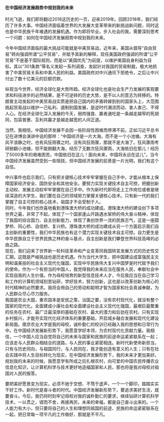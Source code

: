 #### 				在中国经济发展趋势中规划我的未来

​	时光飞逝，我们即将翻过2018这历史的一页，迎来2019年。回顾2018年，我们经历了许多大事。中国经济面临着世界的大发展大变革带来的新挑战新问题，同时这也是中华民族千年难遇的发展机遇。作为即将毕业，步入社会的我，需要深刻思考一个问题：如何在中国经济发展趋势中规划我的未来。

​	今年中国经济面临的最大挑战可能就是中美贸易战，近年来，美国从倡导“自由贸易”转向强调所谓“公平贸易”，并赋予其新的解释，现任美国政府强调的所谓“公平贸易”不是基于国际规则，而是以“美国优先”为前提，以维护美国自身利益为目标。其以“301条款”等名义发起一系列调查，发起针对我国的贸易制裁，极大地损害了中美贸易关系和中美人民的利益。美国政府对中兴通讯下拒绝令，之后让中兴付出了数十亿美元的巨额罚款。

​	纵观当今世界，经济全球化是大势所趋。经济全球化也是社会生产力发展的客观要求和科技进步的必然结果，是不可逆转的历史大势，是不以人的意志为转移的。特朗普主动发起的中美贸易战实质是把自己国内的矛盾转嫁到别的国家头上，大范围挑起贸易战以维护一己私利、遏制别国发展，是逆时代潮流而动、害人害己、不得人心。在经济全球化深入发展的今天，弱肉强食、赢者通吃是一条越走越窄的死胡同，包容普惠、互利共赢才是越走越宽的人间正道。

​	当然，我相信，中国经济发展不会因一些阶段性困难而停滞不前。正如习近平总书记在进博会演讲中说的那样：“中国经济是一片大海，而不是一个小池塘。大海有风平浪静之时，也有风狂雨骤之时。没有风狂雨骤，那就不是大海了。狂风骤雨考研掀翻小池塘，但不能掀翻大海，经历了无数次狂风骤雨，大海依旧在那儿！经历了5000多年的艰难困苦。中国依旧在这儿！面向未来，中国将永远在这儿”。当今中国经济发展虽然受到一些阻挠，但中国经济发展的前景是一片光明，我们有这个自信。

​	中兴事件也启示我们，只有把关键核心技术牢牢掌握在自己手中，才能从根本上保障国家经济安全、国防安全和其他安全。要努力实现关键技术自主可控，把握创新主动权、发展主动权牢牢掌握在自己手中。作为新时代即将走上工作岗位或者是继续深造的大学生，我们要在自己的领域努力掌握关键核心技术。只有新一代的我们掌握了自主可控的核心技术，祖国才不会受制于人。
​	
​	同时，今年我们也欣喜地看到港珠澳大桥的成功建成。港珠澳大桥的建设创下多项世界之最，非常了不起，体现了一个国家逢山开路遇水架桥的伟大奋斗精神，体现了我国的综合国力、自主创新能力，体现了勇创世界一流的民族志气，这是一座圆梦桥、同心桥、自信桥、复兴桥。港珠澳大桥的成功建成从另一个方面启示我们自主创新的重要性，我们中华民族也有这个潜力实现关键技术自主可控。自力更生是中华民族自立于世界民族之林的奋斗基点，自主创新是我们攀登世界科技高峰的必由之路。
​	
​	现在，我们迎来了世界新一轮科技革命和产业变革同我国转变发展方式的历史性交汇期，这既是严峻挑战也是历史机遇。作为当代大学生，把中国建设成富强民主文明和谐美丽的社会主义现代化强国，实现中华民族伟大复兴中国梦是时代赋予我们的使命。作为一个有担当的中国人，我觉得我的未来应当在服务人民，奉献社会中实现自我的人生价值。作为母校培育的新型信息技术人才，今后我应当在自己学习和工作的计算机领域刻苦钻研，学好技术，努力创新，这也是以改革创新为核心的时代精神的必然要求。我将会用自己的劳动和聪明才智为国家和社会真诚奉献，为人民群众尽心尽力服务。
​	
​	我国是农业大国，重农固本是安民之策，治国之要，没有农村现代化，就没有整个国家的现代化。全面建成小康社会和全面建设社会主义现代化强国，最艰巨最繁重的任务在农村、最广泛最深厚的基础在农村、最大的潜力和后劲在农村。只有实现乡村振兴，才能夯实现代化经济体系的重要基础，开启城乡融合发展和现代化建设新局面。南京农业大学是我的母校，诚朴勤仁的校训已经融入我的思想和日常行为中。在中国经济发展新形势下，我愿意学好本领，为农村现代化贡献力量。我相信，一个中国人应当自觉将自己的未来与国家和民族的前途命运紧紧联系在一起；应该走与人民群众相结合的道路，与人民的事业紧密相连。新时代新使命新担当，只有与历史同向，与祖国同行，与人民同在，我才能创造有意义的人生；只有在社会实践中将人生目标转化为现实，在中国经济发展形势下，我的未来才更加美好。规划我的未来的时候，我愿意学有所成之后扎根农村，向可爱的中国农民传播农业信息化知识，让计算机科学与技术更好地造福国家和人民，那也将是我对母校对祖国对人民的报答。

​	要把美好愿景变为现实，必须不驰于空想、不骛于虚声，一个一个脚印，踏踏实实干好工作。新时代是奋斗者的时代。中国经济发展新形势下，要追求美好生活，就要奋斗。今后，我仍将时刻牢记母校对我的诚朴勤仁的要求，继续钻研计算机科学技术，一以贯之，锲而不舍，再接再厉。未来的幸福，都是自己奋斗出来的。一个人能力有大小，但只要将自己的人生和理想同祖国的前途、民族的命运紧密联系在一起，把日常每一项平凡的工作做好，那就是不平凡。